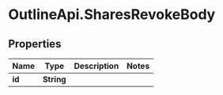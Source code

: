 # OutlineApi.SharesRevokeBody

## Properties
Name | Type | Description | Notes
------------ | ------------- | ------------- | -------------
**id** | **String** |  | 
